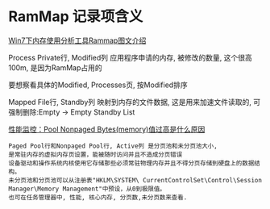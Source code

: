 # RamMap 记录项含义

[Win7下内存使用分析工具Rammap图文介绍](http://www.cnblogs.com/greenerycn/archive/2010/06/20/windows_7_rammap.html)


Process Private行, Modified列 应用程序申请的内存, 被修改的数量, 这个很高100m, 是因为RamMap占用的

要想察看具体的Modified, Processes页, 按Modified排序


Mapped File行, Standby列 映射到内存的文件数据, 这是用来加速文件读取的, 可强制删除:Empty -> Empty Standby List


[性能监控：Pool Nonpaged Bytes(memory)值过高是什么原因](http://bbs.51testing.com/thread-91117-1-1.html)

```text
Paged Pool行和Nonpaged Pool行, Active列 是分页池和未分页池大小, 
是常驻内存的虚拟内存页设置，能被随时访问并且不造成分页错误
设备驱动和操作系统内核使用它存储那些必须常驻物理内存并且不得分页存储到硬盘上的数据结构。
未分页池和分页池可以从注册表"HKLM\SYSTEM\ CurrentControlSet\Control\Session Manager\Memory Management"中预设，从0到极限值。
也可在任务管理器中, 性能, 核心内存, 分页数,未分页数来查看.
```